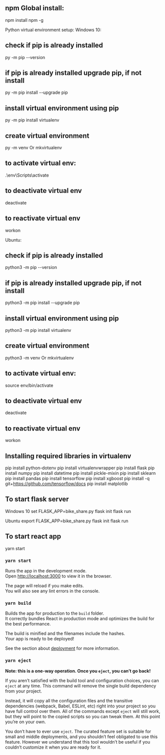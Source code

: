 ## npm Global install:
npm install npm -g

Python virtual environment setup:
Windows 10:
## check if pip is already installed
py -m pip --version
## if pip is already installed upgrade pip, if not install
py -m pip install --upgrade pip
## install virtual environment using pip
py -m pip install virtualenv

## create virtual environment
py -m venv <virtual env name>
Or 
mkvirtualenv <virtual env name>

## to activate virtual env:
.\env\Scripts\activate

## to deactivate virtual env
deactivate

## to reactivate virtual env
workon <virtual env name>

Ubuntu:
## check if pip is already installed
python3 -m pip --version
## if pip is already installed upgrade pip, if not install
python3 -m pip install --upgrade pip
## install virtual environment using pip
python3 -m pip install virtualenv

## create virtual environment
python3 -m venv <virtual env name>
Or 
mkvirtualenv <virtual env name>

## to activate virtual env:
source env/bin/activate

## to deactivate virtual env
deactivate

## to reactivate virtual env
workon <virtual env name>


## Installing required libraries in virtualenv
pip install python-dotenv
pip install virtualenvwrapper
pip install flask
pip install numpy
pip install datetime
pip install pickle-mixin
pip install sklearn
pip install pandas
pip install tensorflow
pip install xgboost
pip install -q git+https://github.com/tensorflow/docs
pip install matplotlib

## To start flask server
Windows 10
set FLASK_APP=bike_share.py
flask init
flask run

Ubuntu
export FLASK_APP=bike_share.py
flask init
flask run

## To start react app
yarn start


### `yarn start`

Runs the app in the development mode.<br />
Open [http://localhost:3000](http://localhost:3000) to view it in the browser.

The page will reload if you make edits.<br />
You will also see any lint errors in the console.

### `yarn build`

Builds the app for production to the `build` folder.<br />
It correctly bundles React in production mode and optimizes the build for the best performance.

The build is minified and the filenames include the hashes.<br />
Your app is ready to be deployed!

See the section about [deployment](https://facebook.github.io/create-react-app/docs/deployment) for more information.

### `yarn eject`

**Note: this is a one-way operation. Once you `eject`, you can’t go back!**

If you aren’t satisfied with the build tool and configuration choices, you can `eject` at any time. This command will remove the single build dependency from your project.

Instead, it will copy all the configuration files and the transitive dependencies (webpack, Babel, ESLint, etc) right into your project so you have full control over them. All of the commands except `eject` will still work, but they will point to the copied scripts so you can tweak them. At this point you’re on your own.

You don’t have to ever use `eject`. The curated feature set is suitable for small and middle deployments, and you shouldn’t feel obligated to use this feature. However we understand that this tool wouldn’t be useful if you couldn’t customize it when you are ready for it.

